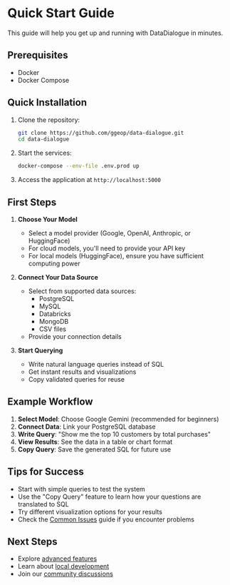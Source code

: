 # Quick Start Guide

This guide will help you get up and running with DataDialogue in minutes.

## Prerequisites

- Docker
- Docker Compose

## Quick Installation

1. Clone the repository:
   ```sh
   git clone https://github.com/ggeop/data-dialogue.git
   cd data-dialogue
   ```

2. Start the services:
   ```sh
   docker-compose --env-file .env.prod up
   ```

3. Access the application at `http://localhost:5000`

## First Steps

1. **Choose Your Model**
   - Select a model provider (Google, OpenAI, Anthropic, or HuggingFace)
   - For cloud models, you'll need to provide your API key
   - For local models (HuggingFace), ensure you have sufficient computing power

2. **Connect Your Data Source**
   - Select from supported data sources:
     - PostgreSQL
     - MySQL
     - Databricks
     - MongoDB
     - CSV files
   - Provide your connection details

3. **Start Querying**
   - Write natural language queries instead of SQL
   - Get instant results and visualizations
   - Copy validated queries for reuse

## Example Workflow

1. **Select Model**: Choose Google Gemini (recommended for beginners)
2. **Connect Data**: Link your PostgreSQL database
3. **Write Query**: "Show me the top 10 customers by total purchases"
4. **View Results**: See the data in a table or chart format
5. **Copy Query**: Save the generated SQL for future use

## Tips for Success

- Start with simple queries to test the system
- Use the "Copy Query" feature to learn how your questions are translated to SQL
- Try different visualization options for your results
- Check the [Common Issues](../development/COMMON_ISSUES.md) guide if you encounter problems

## Next Steps

- Explore [advanced features](../user-guide/features.md)
- Learn about [local development](../development/DEV_SETUP.md)
- Join our [community discussions](https://github.com/ggeop/DataDialogueLLM/discussions) 